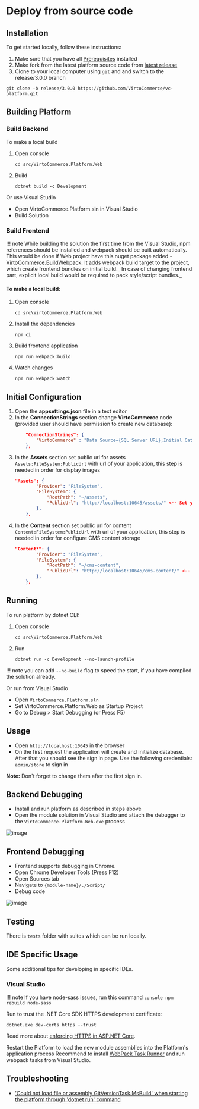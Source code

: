 # Deploy from source code

## Installation

To get started locally, follow these instructions:

1. Make sure that you have all [Prerequisites](../getting-started/deploy-from-precompiled-binaries-windows.md#prerequisites) installed 
1. Make fork from the latest platform source code from [latest release](https://github.com/VirtoCommerce/vc-platform/tree/release/3.0.0)
1. Clone to your local computer using `git` and and switch to the release/3.0.0 branch

```console
git clone -b release/3.0.0 https://github.com/VirtoCommerce/vc-platform.git
```


## Building Platform

### Build Backend

To make a local build

1. Open console
    ```console
    cd src/VirtoCommerce.Platform.Web
    ```
1. Build 
    ```console
    dotnet build -c Development
    ```

Or use Visual Studio

* Open VirtoCommerce.Platform.sln in Visual Studio
* Build Solution

### Build Frontend 

!!! note
    While building the solution the first time from the Visual Studio, npm references should be installed and webpack should be built automatically. This would be done if Web project have this nuget package added - [VirtoCommerce.BuildWebpack](https://www.nuget.org/packages/VirtoCommerce.BuildWebpack/). It adds webpack build target to the project, which create frontend bundles on initial build._
    In case of changing frontend part, explicit local build would be required to pack style/script bundles._


#### To make a local build:
1. Open console
    ```console
    cd src\VirtoCommerce.Platform.Web
    ```
2. Install the dependencies
    ```console
    npm ci
    ```
3. Build frontend application
    ```console
    npm run webpack:build
    ```
4. Watch changes
    ```console
    npm run webpack:watch
    ```

## Initial Configuration 

1. Open the **appsettings.json** file in a text editor
2. In the **ConnectionStrings** section change **VirtoCommerce** node (provided user should have permission to create new database):
    ```json
        "ConnectionStrings": {
            "VirtoCommerce" : "Data Source={SQL Server URL};Initial Catalog={Database name};Persist Security Info=True;User ID={User name};Password={User password};MultipleActiveResultSets=True;Connect Timeout=30"
        },
    ```
3. In the **Assets** section set public url for assets `Assets:FileSystem:PublicUrl` with url of your application, this step is needed in order for display images
    ```json
    "Assets": {
            "Provider": "FileSystem",
            "FileSystem": {
                "RootPath": "~/assets",
                "PublicUrl": "http://localhost:10645/assets/" <-- Set your platform application url with port localhost:10645
            },
        },
    ```
4. In the **Content** section set public url for content `Content:FileSystem:PublicUrl` with url of your application, this step is needed in order for configure CMS content storage
    ```json
    "Content*": {
            "Provider": "FileSystem",
            "FileSystem": {
                "RootPath": "~/cms-content",
                "PublicUrl": "http://localhost:10645/cms-content/" <-- Set your platform application url with port localhost:10645
            },
        },
    ```

## Running

To run platform by dotnet CLI:

1. Open console
    ```console
    cd src\VirtoCommerce.Platform.Web
    ```
2. Run
    ```console
    dotnet run -c Development --no-launch-profile
    ```

!!! note
    you can add `--no-build` flag to speed the start, if you have compiled the solution already.

Or run from Visual Studio

* Open `VirtoCommerce.Platform.sln` 
* Set VirtoCommerce.Platform.Web as Startup Project
* Go to Debug > Start Debugging (or Press F5)

## Usage
* Open `http://localhost:10645` in the browser
* On the first request the application will create and initialize database. After that you should see the sign in page. Use the following credentials: `admin/store` to sign in

**Note:** Don't forget to change them after the first sign in.

## Backend Debugging

* Install and run platform as described in steps above
* Open the module solution in Visual Studio and attach the debugger to the `VirtoCommerce.Platform.Web.exe` process

![image](/../media/backend-debug.png)

## Frontend Debugging

* Frontend supports debugging in Chrome.
* Open Chrome Developer Tools (Press F12)
* Open Sources tab
* Navigate to `{module-name}/./Script/`
* Debug code

![image](/../media/frontend-debug-chrome.png)

## Testing 
There is `tests` folder with suites which can be run locally.

## IDE Specific Usage

Some additional tips for developing in specific IDEs.

### Visual Studio

!!! note
    If you have node-sass issues, run this command
    ```console
    npm rebuild node-sass
    ```

Run to trust the .NET Core SDK HTTPS development certificate:

```console
dotnet.exe dev-certs https --trust
```

Read more about [enforcing HTTPS in ASP.NET Core](https://docs.microsoft.com/en-us/aspnet/core/security/enforcing-ssl?view=aspnetcore-3.0&tabs=visual-studio#trust).

Restart the Platform to load the new module assemblies into the Platform's application process
Recommend to install [WebPack Task Runner](https://marketplace.visualstudio.com/items?itemName=MadsKristensen.WebPackTaskRunner) and run webpack tasks from Visual Studio. 

## Troubleshooting

* ['Could not load file or assembly GitVersionTask.MsBuild' when starting the platform through 'dotnet run' command](https://community.virtocommerce.com/t/could-not-load-file-or-assembly-gitversiontask-msbuild-when-starting-the-platform-through-dotnet-run-command/203)
